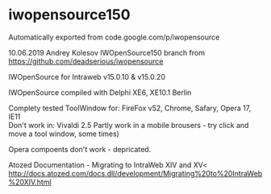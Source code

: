 # iwopensource150
Automatically exported from code.google.com/p/iwopensource

10.06.2019 Andrey Kolesov 
IWOpenSource150 branch from https://github.com/deadserious/iwopensource




IWOpenSource for Intraweb v15.0.10 & v15.0.20

IWOpenSource compiled with  Delphi XE6,  XE10.1 Berlin

Complety tested ToolWindow for: FireFox v52, Chrome, Safary, Opera 17, IE11  
Don't work in: Vivaldi 2.5
Partly work in a mobile brousers - try click and move a tool window, some times)

Opera compoents don't work - depricated.


Atozed Documentation - Migrating to IntraWeb XIV and XV<
http://docs.atozed.com/docs.dll/development/Migrating%20to%20IntraWeb%20XIV.html
